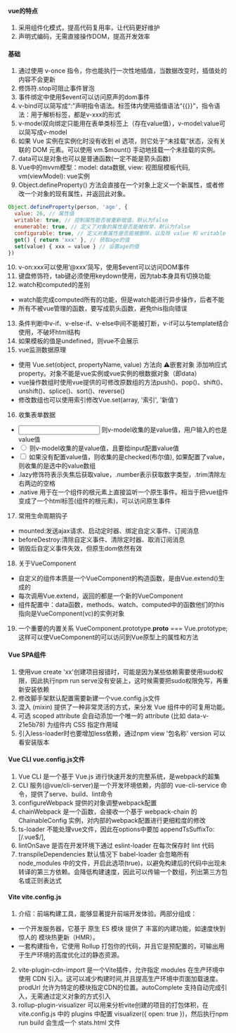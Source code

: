 #### vue的特点
1. 采用组件化模式，提高代码复用率，让代码更好维护
2. 声明式编码，无需直接操作DOM，提高开发效率

#### 基础
1. 通过使用 v-once 指令，你也能执行一次性地插值，当数据改变时，插值处的内容不会更新
2. 修饰符.stop可阻止事件冒泡
3. 事件绑定中使用$event可以访问原声的dom事件
4. v-bind可以简写成“:”声明指令语法。标签体内使用插值语法“{{}}”，指令语法：用于解析标签，都是v-xxx的形式
5. v-model双向绑定只能用在表单类标签上（存在value值），v-model:value可以简写成v-model
6. 如果 Vue 实例在实例化时没有收到 el 选项，则它处于“未挂载”状态，没有关联的 DOM 元素。可以使用 vm.$mount() 手动地挂载一个未挂载的实例。
7. data可以是对象也可以是普通函数(一定不能是箭头函数)
8. Vue中的mvvm模型：model: data数据, view: 视图层模板代码, vm(viewModel): vue实例
9. Object.defineProperty() 方法会直接在一个对象上定义一个新属性，或者修改一个对象的现有属性，并返回此对象。
```js
Object.defineProperty(person, 'age', {
  value: 26, // 属性值
  writable: true, // 控制属性能否被重新赋值，默认为false
  enumerable: true, // 定义了对象的属性是否能被枚举，默认为false
  configurable: true, // 定义对象属性是否能被删除，以及除 value 和 writable 特性外的其他特性是否可以被修改。默认值为false
  get() { return 'xxx' }, // 获取age的值
  set(value) { xxx = value } // 设置age的值
})
```
10. v-on:xxx可以使用‘@xxx’简写，使用$event可以访问DOM事件
11. 键盘修饰符，tab键必须使用keydown使用，因为tab本身具有切换功能
12. watch和computed的差别
- watch能完成computed所有的功能，但是watch能进行异步操作，后者不能
- 所有不被vue管理的函数，要写成箭头函数，避免this指向错误
13. 条件判断中v-if、v-else-if、v-else中间不能被打断，v-if可以与template结合使用，不破坏html结构
14. 如果模板的值是undefined，则vue不会展示
15. vue监测数据原理
- 使用 Vue.set(object, propertyName, value) 方法向 ⚠️嵌套对象 添加响应式 property。对象不能是vue实例或vue实例的根数据对象（即data）
- vue操作数组时使用vue提供的可修改原数组的方法push()、pop()、shift()、unshift()、splice()、sort()、reverse()
- 修改数组也可以使用索引修改Vue.set(array, '索引', '新值')
16. 收集表单数据
- <input type="text" /> 则v-model收集的是value值，用户输入的也是value值
- <input type="radio" /> 则v-model收集的是value值，且要给input配置value值
- <input type="checkbox" /> 如果没有配置value值，则收集的是checked(布尔值), 如果配置了value，则收集的是选中的value数组
- .lazy修饰符表示失焦后获取value，.number表示获取数字类型，.trim清除左右两边的空格
- .native 用于在一个组件的根元素上直接监听一个原生事件。相当于把vue组件变成了一个html标签(组件的根元素)，可以访问原生事件
17. 常用生命周期钩子
- mounted:发送ajax请求、启动定时器、绑定自定义事件、订阅消息
- beforeDestroy:清除自定义事件、清除定时器、取消订阅消息
- 销毁后自定义事件失效，但原生dom依然有效
18. 关于VueComponent
- 自定义的组件本质是一个VueComponent的构造函数，是由Vue.extend()生成的
- 每次调用Vue.extend，返回的都是一个新的VueComponent
- 组件配置中：data函数，methods、watch、computed中的函数他们的this指向是VueComponent(vc)的实例对象
19. 一个重要的内置关系
VueComponent.prototype.__proto__ === Vue.prototype;这样可以使VueComponent的可以访问到Vue原型上的属性和方法

#### Vue SPA组件
1. 使用vue create 'xx'创建项目报错时，可能是因为某些依赖需要使用sudo权限，因此执行npm run serve没有安装上，这时候需要把sudo权限免写，再重新安装依赖
2. 修改脚手架默认配置需要新建一个vue.config.js文件
3. 混入 (mixin) 提供了一种非常灵活的方式，来分发 Vue 组件中的可复用功能。
4. 可选 scoped attribute 会自动添加一个唯一的 attribute (比如 data-v-21e5b78) 为组件内 CSS 指定作用域
5. 引入less-loader时也要增加less依赖，通过npm view '包名称' version 可以看安装版本

#### Vue CLI vue.config.js文件
1. Vue CLI 是一个基于 Vue.js 进行快速开发的完整系统，是webpack的超集
2. CLI 服务(@vue/cli-server)是一个开发环境依赖，内部的 vue-cli-service 命令，提供了serve、build、lint命令
3. configureWebpack 提供的对象调整webpack配置
4. chainWebpack 是一个函数，会接收一个基于 webpack-chain 的 ChainableConfig 实例，对内部的webpack配置进行更细粒度的修改
5. ts-loader 不能处理vue文件，因此在options中要加 appendTsSuffixTo: [/\.vue$/],
6. lintOnSave 是否在开发环境下通过 eslint-loader 在每次保存时 lint 代码
7. transpileDependencies 默认情况下 babel-loader 会忽略所有 node_modules 中的文件，开启此选项(true)，以避免构建后的代码中出现未转译的第三方依赖。会降低构建速度，因此可以传输一个数组，列出第三方包名或正则表达式

#### Vite vite.config.js
1. 介绍：前端构建工具，能够显著提升前端开发体验。两部分组成：
  - 一个开发服务器，它基于 原生 ES 模块 提供了 丰富的内建功能，如速度快到惊人的 模块热更新（HMR）。
  - 一套构建指令，它使用 Rollup 打包你的代码，并且它是预配置的，可输出用于生产环境的高度优化过的静态资源。
2. vite-plugin-cdn-import 是一个Vite插件，允许指定 modules 在生产环境中使用 CDN 引入。这可以减少构建时间,并且提高生产环境中页面加载速度。
prodUrl 允许为特定的模块指定CDN的位置。autoComplete 支持自动完成引入，无需通过定义对象的方式引入
3. rollup-plugin-visualizer 可以用来分析vite创建的项目的打包体积，在 vite.config.js 中的 plugins 中配置 visualizer({ open: true })，然后执行npm run build 会生成一个 stats.html 文件